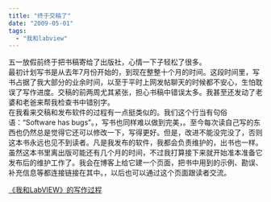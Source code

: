 ```yaml
---
title: "终于交稿了"
date: "2009-05-01"
tags: 
  - "我和labview"
---
```


五一放假前终于把书稿寄给了出版社，心情一下子轻松了很多。  
最初计划写书是从去年7月份开始的，到现在整整十个月的时间。这段时间里，写书占据了我大部分的业余时间，以至于平时上网发帖聊天的时候都不安心，生怕耽误了写作进度。交稿的前两周尤其紧张，担心书稿中错误太多。我甚至还发动了老婆和老爸来帮我检查书中错别字。  
在我看来交稿和发布软件的过程有一点挺类似的。我们这个行当有句俗语：“Software has bugs”。，写书也同样难以做到完美，。至今每次读自己写的东西也仍然总是觉得它还可以修改一下，写得更好。但是，改进不能没完没了，否则这本书永远也见不到读者。凡是我发布的软件，我都会负责维护的，出书也一样。虽然这本书里离出版可能还有几个月的时间，不过我打算接下来就开始准本准备它发布后的维护工作了。我会在博客上给它建一个页面，把书中用到的示例、勘误、补充信息等都连接链接在其中。，以后也可以通过这个页面跟读者交流。

[《我和LabVIEW》的写作过程](blog/cns!5852D4F797C53FB6!4321.entry)

